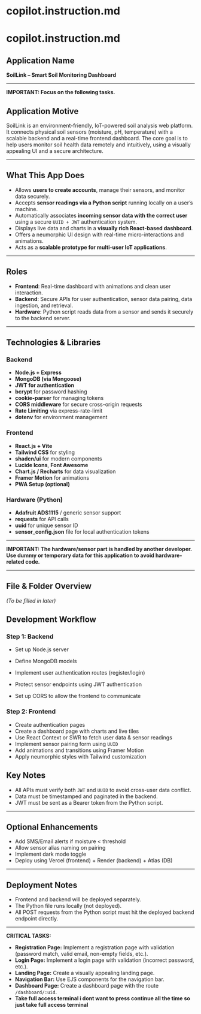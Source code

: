 # copilot.instruction.md

# copilot.instruction.md

## Application Name

**SoilLink – Smart Soil Monitoring Dashboard**

---

**IMPORTANT: Focus on the following tasks.**

## Application Motive

SoilLink is an environment-friendly, IoT-powered soil analysis web platform. It connects physical soil sensors (moisture, pH, temperature) with a scalable backend and a real-time frontend dashboard. The core goal is to help users monitor soil health data remotely and intuitively, using a visually appealing UI and a secure architecture.

---

## What This App Does

-   Allows **users to create accounts**, manage their sensors, and monitor data securely.
-   Accepts **sensor readings via a Python script** running locally on a user’s machine.
-   Automatically associates **incoming sensor data with the correct user** using a secure `UUID + JWT` authentication system.
-   Displays live data and charts in a **visually rich React-based dashboard**.
-   Offers a neumorphic UI design with real-time micro-interactions and animations.
-   Acts as a **scalable prototype for multi-user IoT applications**.

---

## Roles

-   **Frontend**: Real-time dashboard with animations and clean user interaction.
-   **Backend**: Secure APIs for user authentication, sensor data pairing, data ingestion, and retrieval.
-   **Hardware**: Python script reads data from a sensor and sends it securely to the backend server.

---

## Technologies & Libraries

### Backend

-   **Node.js + Express**
-   **MongoDB (via Mongoose)**
-   **JWT for authentication**
-   **bcrypt** for password hashing
-   **cookie-parser** for managing tokens
-   **CORS middleware** for secure cross-origin requests
-   **Rate Limiting** via express-rate-limit
-   **dotenv** for environment management

### Frontend

-   **React.js + Vite**
-   **Tailwind CSS** for styling
-   **shadcn/ui** for modern components
-   **Lucide Icons**, **Font Awesome**
-   **Chart.js / Recharts** for data visualization
-   **Framer Motion** for animations
-   **PWA Setup (optional)**

### Hardware (Python)

-   **Adafruit ADS1115** / generic sensor support
-   **requests** for API calls
-   **uuid** for unique sensor ID
-   **sensor_config.json** file for local authentication tokens

---

**IMPORTANT: The hardware/sensor part is handled by another developer. Use dummy or temporary data for this application to avoid hardware-related code.**

---

## File & Folder Overview

*(To be filled in later)*

## Development Workflow

### Step 1: Backend

-   Set up Node.js server
-   Define MongoDB models
-   Implement user authentication routes (register/login)

-   Protect sensor endpoints using JWT authentication
-   Set up CORS to allow the frontend to communicate

### Step 2: Frontend

-   Create authentication pages
-   Create a dashboard page with charts and live tiles
-   Use React Context or SWR to fetch user data & sensor readings
-   Implement sensor pairing form using `UUID`
-   Add animations and transitions using Framer Motion
-   Apply neumorphic styles with Tailwind customization

## Key Notes

-   All APIs must verify both `JWT` and `UUID` to avoid cross-user data conflict.
-   Data must be timestamped and paginated in the backend.
-   JWT must be sent as a Bearer token from the Python script.

---

## Optional Enhancements

-   Add SMS/Email alerts if moisture < threshold
-   Allow sensor alias naming on pairing
-   Implement dark mode toggle
-   Deploy using Vercel (frontend) + Render (backend) + Atlas (DB)

---

## Deployment Notes

-   Frontend and backend will be deployed separately.
-   The Python file runs locally (not deployed).
-   All POST requests from the Python script must hit the deployed backend endpoint directly.

---

**CRITICAL TASKS:**

-   **Registration Page:** Implement a registration page with validation (password match, valid email, non-empty fields, etc.).
-   **Login Page:** Implement a login page with validation (incorrect password, etc.).
-   **Landing Page:** Create a visually appealing landing page.
-   **Navigation Bar:** Use EJS components for the navigation bar.
-   **Dashboard Page:** Create a dashboard page with the route `/dashboard/:uid`.
-   **Take full access terminal i dont want to press continue all the time so just take full access terminal**